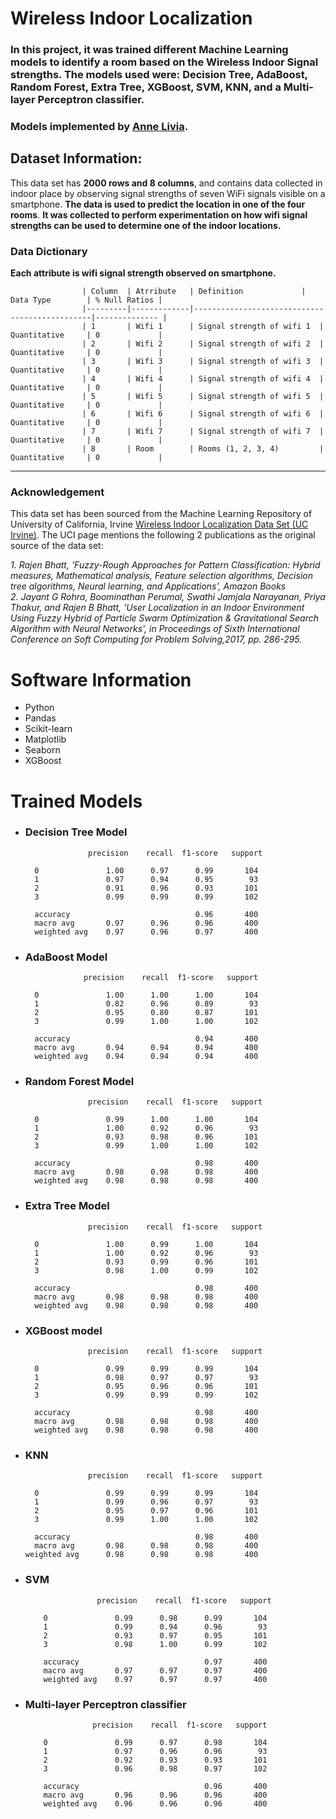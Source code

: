 # Wireless Indoor Localization

### In this project, it was trained different Machine Learning models to identify a room based on the Wireless Indoor Signal strengths. The models used were: Decision Tree, AdaBoost, Random Forest, Extra Tree, XGBoost, SVM, KNN, and a Multi-layer Perceptron classifier.
  
### Models implemented by <a href="https://github.com/AnneLivia">Anne Livia</a>.

## Dataset Information:

This data set has **2000 rows and 8 columns**, and contains data collected in indoor place by observing signal strengths of seven WiFi signals visible on a smartphone. **The data is used to predict the location in one of the four rooms**. **It was collected to perform experimentation on how wifi signal strengths can be used to determine one of the indoor locations.** 

### Data Dictionary 

**Each attribute is wifi signal strength observed on smartphone.**



                    | Column  | Atrribute   | Definition     	     | Data Type    	| % Null Ratios |
                    |---------|-------------|-----------------------------------------------|-------------- |
                    | 1       | Wifi 1      | Signal strength of wifi 1  | Quantitative 	| 0             |
                    | 2       | Wifi 2      | Signal strength of wifi 2  | Quantitative 	| 0             |
                    | 3       | Wifi 3      | Signal strength of wifi 3  | Quantitative 	| 0             |
                    | 4       | Wifi 4      | Signal strength of wifi 4  | Quantitative 	| 0             |
                    | 5       | Wifi 5      | Signal strength of wifi 5  | Quantitative 	| 0             |
                    | 6       | Wifi 6      | Signal strength of wifi 6  | Quantitative 	| 0             |
                    | 7       | Wifi 7      | Signal strength of wifi 7  | Quantitative 	| 0             |
                    | 8       | Room        | Rooms (1, 2, 3, 4) 	     | Quantitative     | 0             |

---

### Acknowledgement

This data set has been sourced from the Machine Learning Repository of University of California, Irvine [Wireless Indoor Localization Data Set (UC Irvine)](https://archive.ics.uci.edu/ml/datasets/Wireless+Indoor+Localization). 
The UCI page mentions the following 2 publications as the original source of the data set:

*1. Rajen Bhatt, 'Fuzzy-Rough Approaches for Pattern Classification: Hybrid measures, Mathematical analysis, Feature selection algorithms, Decision tree algorithms, Neural learning, and Applications', Amazon Books*<br/> 
*2. Jayant G Rohra, Boominathan Perumal, Swathi Jamjala Narayanan, Priya Thakur, and Rajen B Bhatt, 'User Localization in an Indoor Environment Using Fuzzy Hybrid of Particle Swarm Optimization & Gravitational Search Algorithm with Neural Networks', in Proceedings of Sixth International Conference on Soft Computing for Problem Solving,2017, pp. 286-295.*


# Software Information

  - Python
  - Pandas
  - Scikit-learn
  - Matplotlib
  - Seaborn
  - XGBoost

# Trained Models 

  - <h3>Decision Tree Model</h3>

                      precision    recall  f1-score   support

          0               1.00      0.97      0.99       104
          1               0.97      0.94      0.95        93
          2               0.91      0.96      0.93       101
          3               0.99      0.99      0.99       102

          accuracy                            0.96       400
          macro avg       0.97      0.96      0.96       400
          weighted avg    0.97      0.96      0.97       400

  - <h3>AdaBoost Model</h3>

                     precision    recall  f1-score   support

          0               1.00      1.00      1.00       104
          1               0.82      0.96      0.89        93
          2               0.95      0.80      0.87       101
          3               0.99      1.00      1.00       102

          accuracy                            0.94       400
          macro avg       0.94      0.94      0.94       400
          weighted avg    0.94      0.94      0.94       400
   
  - <h3>Random Forest Model</h3>
    
                      precision    recall  f1-score   support

          0               0.99      1.00      1.00       104
          1               1.00      0.92      0.96        93
          2               0.93      0.98      0.96       101
          3               0.99      1.00      1.00       102

          accuracy                            0.98       400
          macro avg       0.98      0.98      0.98       400
          weighted avg    0.98      0.98      0.98       400

  - <h3>Extra Tree Model</h3>

                      precision    recall  f1-score   support

          0               1.00      0.99      1.00       104
          1               1.00      0.92      0.96        93
          2               0.93      0.99      0.96       101
          3               0.98      1.00      0.99       102

          accuracy                            0.98       400
          macro avg       0.98      0.98      0.98       400
          weighted avg    0.98      0.98      0.98       400
  
  - <h3>XGBoost model</h3>

                      precision    recall  f1-score   support

          0               0.99      0.99      0.99       104
          1               0.98      0.97      0.97        93
          2               0.95      0.96      0.96       101
          3               0.99      0.99      0.99       102

          accuracy                            0.98       400
          macro avg       0.98      0.98      0.98       400
          weighted avg    0.98      0.98      0.98       400
      
  - <h3>KNN</h3>

                      precision    recall  f1-score   support

          0               0.99      0.99      0.99       104
          1               0.99      0.96      0.97        93
          2               0.95      0.97      0.96       101
          3               0.99      1.00      1.00       102

          accuracy                            0.98       400
          macro avg       0.98      0.98      0.98       400
        weighted avg      0.98      0.98      0.98       400

- <h3>SVM</h3>

                      precision    recall  f1-score   support

          0               0.99      0.98      0.99       104
          1               0.99      0.94      0.96        93
          2               0.93      0.97      0.95       101
          3               0.98      1.00      0.99       102

          accuracy                            0.97       400
          macro avg       0.97      0.97      0.97       400
          weighted avg    0.97      0.97      0.97       400

- <h3>Multi-layer Perceptron classifier</h3>

                     precision    recall  f1-score   support

          0               0.99      0.97      0.98       104
          1               0.97      0.96      0.96        93
          2               0.92      0.93      0.93       101
          3               0.96      0.98      0.97       102

          accuracy                            0.96       400
          macro avg       0.96      0.96      0.96       400
          weighted avg    0.96      0.96      0.96       400